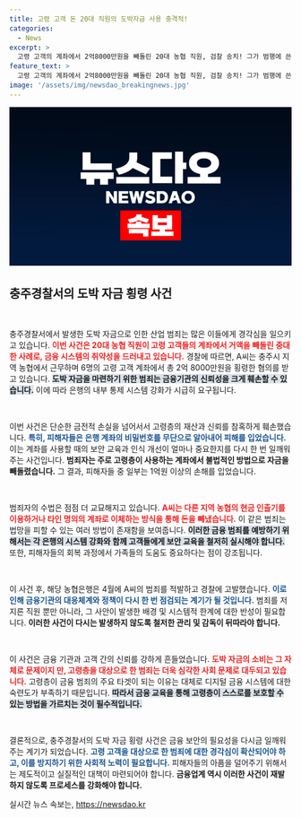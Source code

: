 ```yaml
---
title: 고령 고객 돈 20대 직원의 도박자금 사용 충격적!
categories:
  - News
excerpt: >
  고령 고객의 계좌에서 2억8000만원을 빼돌린 20대 농협 직원, 검찰 송치! 그가 범행에 쓴 도박의 비밀과 피해자들의 이야기, 클릭하면 더 많은 충격과 진실이 기다립니다!
feature_text: >
  고령 고객의 계좌에서 2억8000만원을 빼돌린 20대 농협 직원, 검찰 송치! 그가 범행에 쓴 도박의 비밀과 피해자들의 이야기, 클릭하면 더 많은 충격과 진실이 기다립니다!
image: '/assets/img/newsdao_breakingnews.jpg'
---
```


<p><img src="/assets/img/newsdao_breakingnews.jpg" alt="flaretime 속보" /></p>

<h2 data-ke-size="size26">충주경찰서의 도박 자금 횡령 사건</h2>

<p data-ke-size="size16">&nbsp;</p>

<p>충주경찰서에서 발생한 도박 자금으로 인한 산업 범죄는 많은 이들에게 경각심을 일으키고 있습니다. <b><span style="color: #ee2323;">이번 사건은 20대 농협 직원이 고령 고객들의 계좌에서 거액을 빼돌린 중대한 사례로, 금융 시스템의 취약성을 드러내고 있습니다.</span></b> 경찰에 따르면, A씨는 충주시 지역 농협에서 근무하며 6명의 고령 고객 계좌에서 총 2억 8000만원을 횡령한 혐의를 받고 있습니다. <b><span style="background-color: #21538527;">도박 자금을 마련하기 위한 범죄는 금융기관의 신뢰성을 크게 훼손할 수 있습니다.</span></b> 이에 따라 은행의 내부 통제 시스템 강화가 시급히 요구됩니다.</p>

<p data-ke-size="size16">&nbsp;</p>

<p>이번 사건은 단순한 금전적 손실을 넘어서서 고령층의 재산과 신뢰를 참혹하게 훼손했습니다. <b><span style="color: #1a5490;">특히, 피해자들은 은행 계좌의 비밀번호를 무단으로 알아내어 피해를 입었습니다.</span></b> 이는 계좌를 사용할 때의 보안 교육과 인식 개선이 얼마나 중요한지를 다시 한 번 일깨워 주는 사건입니다. <b>범죄자는 주로 고령층이 사용하는 계좌에서 불법적인 방법으로 자금을 빼돌렸습니다.</b> 그 결과, 피해자들 중 일부는 1억원 이상의 손해를 입었습니다.</p>

<p data-ke-size="size16">&nbsp;</p>

<p>범죄자의 수법은 점점 더 교묘해지고 있습니다. <b><span style="color: #ee2323;">A씨는 다른 지역 농협의 현금 인출기를 이용하거나 타인 명의의 계좌로 이체하는 방식을 통해 돈을 빼냈습니다.</span></b> 이 같은 범죄는 법망을 피할 수 있는 여러 방법이 존재함을 보여줍니다. <b><span style="background-color: #21538527;">이러한 금융 범죄를 예방하기 위해서는 각 은행의 시스템 강화와 함께 고객들에게 보안 교육을 철저히 실시해야 합니다.</span></b> 또한, 피해자들의 회복 과정에서 가족들의 도움도 중요하다는 점이 강조됩니다.</p>

<p data-ke-size="size16">&nbsp;</p>

<p>이 사건 후, 해당 농협은행은 4월에 A씨의 범죄를 적발하고 경찰에 고발했습니다. <b><span style="color: #1a5490;">이로 인해 금융기관의 대응체계와 정책이 다시 한 번 점검되는 계기가 될 것입니다.</span></b> 범죄를 저지른 직원 뿐만 아니라, 그 사안이 발생한 배경 및 시스템적 한계에 대한 반성이 필요합니다. <b>이러한 사건이 다시는 발생하지 않도록 철저한 관리 및 감독이 뒤따라야 합니다.</b></p>

<p data-ke-size="size16">&nbsp;</p>

<p>이 사건은 금융 기관과 고객 간의 신뢰를 강하게 흔들었습니다. <b><span style="color: #ee2323;">도박 자금의 소비는 그 자체로 문제이지 만, 고령층을 대상으로 한 범죄는 더욱 심각한 사회 문제로 대두되고 있습니다.</span></b> 고령층이 금융 범죄의 주요 타겟이 되는 이유는 대체로 디지털 금융 시스템에 대한 숙련도가 부족하기 때문입니다. <b><span style="background-color: #21538527;">따라서 금융 교육을 통해 고령층이 스스로를 보호할 수 있는 방법을 가르치는 것이 필수적입니다.</span></b></p>

<p data-ke-size="size16">&nbsp;</p>

<p>결론적으로, 충주경찰서의 도박 자금 횡령 사건은 금융 보안의 필요성을 다시금 일깨워주는 계기가 되었습니다. <b><span style="color: #1a5490;">고령 고객을 대상으로 한 범죄에 대한 경각심이 확산되어야 하고, 이를 방지하기 위한 사회적 노력이 필요합니다.</span></b> 피해자들의 아픔을 덜어주기 위해서는 제도적이고 실질적인 대책이 마련되어야 합니다. <b>금융업계 역시 이러한 사건이 재발하지 않도록 프로세스를 강화해야 합니다.</b></p>
실시간 뉴스 속보는, <a href="https://newsdao.kr" rel="dofollow">https://newsdao.kr</a>


